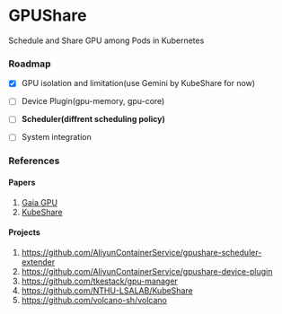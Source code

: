 # GPUShare
Schedule and Share GPU among Pods in Kubernetes


### Roadmap
- [x] GPU isolation and limitation(use Gemini by KubeShare for now)
- [ ] Device Plugin(gpu-memory, gpu-core) 
- [ ] **Scheduler(diffrent scheduling policy)**
- [ ] System integration


### References

#### Papers
1. [Gaia GPU](https://ieeexplore.ieee.org/document/8672318)
2. [KubeShare](https://dl.acm.org/doi/10.1145/3369583.3392679)
#### Projects
1. https://github.com/AliyunContainerService/gpushare-scheduler-extender
2. https://github.com/AliyunContainerService/gpushare-device-plugin
3. https://github.com/tkestack/gpu-manager
4. https://github.com/NTHU-LSALAB/KubeShare
5. https://github.com/volcano-sh/volcano
